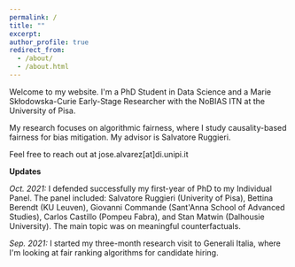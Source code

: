```yaml
---
permalink: /
title: ""
excerpt:
author_profile: true
redirect_from: 
  - /about/
  - /about.html
---
```


Welcome to my website. I'm a PhD Student in Data Science and a Marie Skłodowska-Curie Early-Stage Researcher with the NoBIAS ITN at the University of Pisa. 

My research focuses on algorithmic fairness, where I study causality-based fairness for bias mitigation. My advisor is Salvatore Ruggieri.

Feel free to reach out at jose.alvarez[at]di.unipi.it

**Updates**

*Oct. 2021:* I defended successfully my first-year of PhD to my Individual Panel. The panel included: Salvatore Ruggieri (Univerity of Pisa), Bettina Berendt (KU Leuven), Giovanni Commande (Sant'Anna School of Advanced Studies), Carlos Castillo (Pompeu Fabra), and Stan Matwin (Dalhousie University). The main topic was on meaningful counterfactuals.

*Sep. 2021:* I started my three-month research visit to Generali Italia, where I'm looking at fair ranking algorithms for candidate hiring.
